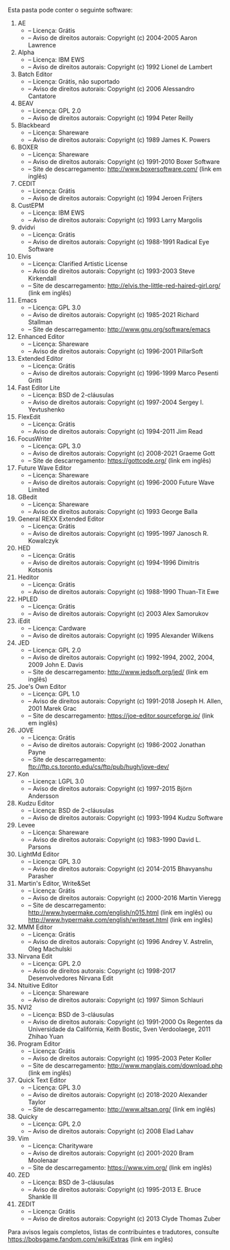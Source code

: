 ﻿Esta pasta pode conter o seguinte software:

1. AE
   - – Licença: Grátis
   - – Aviso de direitos autorais: Copyright (c) 2004-2005 Aaron Lawrence
2. Alpha
   - – Licença: IBM EWS
   - – Aviso de direitos autorais: Copyright (c) 1992 Lionel de Lambert
3. Batch Editor
   - – Licença: Grátis, não suportado
   - – Aviso de direitos autorais: Copyright (c) 2006 Alessandro Cantatore
4. BEAV
   - – Licença: GPL 2.0
   - – Aviso de direitos autorais: Copyright (c) 1994 Peter Reilly
5. Blackbeard
   - – Licença: Shareware
   - – Aviso de direitos autorais: Copyright (c) 1989 James K. Powers
6. BOXER
   - – Licença: Shareware
   - – Aviso de direitos autorais: Copyright (c) 1991-2010 Boxer Software
   - – Site de descarregamento: http://www.boxersoftware.com/ (link em inglês)
7. CEDIT
   - – Licença: Grátis
   - – Aviso de direitos autorais: Copyright (c) 1994 Jeroen Frijters
8. CustEPM
   - – Licença: IBM EWS
   - – Aviso de direitos autorais: Copyright (c) 1993 Larry Margolis
9. dvidvi
   - – Licença: Grátis
   - – Aviso de direitos autorais: Copyright (c) 1988-1991 Radical Eye Software
10. Elvis
    - – Licença: Clarified Artistic License
    - – Aviso de direitos autorais: Copyright (c) 1993-2003 Steve Kirkendall
    - – Site de descarregamento: http://elvis.the-little-red-haired-girl.org/ (link em inglês)
11. Emacs
    - – Licença: GPL 3.0
    - – Aviso de direitos autorais: Copyright (c) 1985-2021 Richard Stallman
    - – Site de descarregamento: http://www.gnu.org/software/emacs
12. Enhanced Editor
    - – Licença: Shareware
    - – Aviso de direitos autorais: Copyright (c) 1996-2001 PillarSoft
13. Extended Editor
    - – Licença: Grátis
    - – Aviso de direitos autorais: Copyright (c) 1996-1999 Marco Pesenti Gritti
14. Fast Editor Lite
    - – Licença: BSD de 2-cláusulas
    - – Aviso de direitos autorais: Copyright (c) 1997-2004 Sergey I. Yevtushenko
15. FlexEdit
    - – Licença: Grátis
    - – Aviso de direitos autorais: Copyright (c) 1994-2011 Jim Read
16. FocusWriter
    - – Licença: GPL 3.0
    - – Aviso de direitos autorais: Copyright (c) 2008-2021 Graeme Gott
    - – Site de descarregamento: https://gottcode.org/ (link em inglês)
17. Future Wave Editor
    - – Licença: Shareware
    - – Aviso de direitos autorais: Copyright (c) 1996-2000 Future Wave Limited
18. GBedit
    - – Licença: Shareware
    - – Aviso de direitos autorais: Copyright (c) 1993 George Balla
19. General REXX Extended Editor
    - – Licença: Grátis
    - – Aviso de direitos autorais: Copyright (c) 1995-1997 Janosch R. Kowalczyk
20. HED
    - – Licença: Grátis
    - – Aviso de direitos autorais: Copyright (c) 1994-1996 Dimitris Kotsonis
21. Heditor
    - – Licença: Grátis
    - – Aviso de direitos autorais: Copyright (c) 1988-1990 Thuan-Tit Ewe
22. HPLED
    - – Licença: Grátis
    - – Aviso de direitos autorais: Copyright (c) 2003 Alex Samorukov
23. iEdit
    - – Licença: Cardware
    - – Aviso de direitos autorais: Copyright (c) 1995 Alexander Wilkens
24. JED
    - – Licença: GPL 2.0
    - – Aviso de direitos autorais: Copyright (c) 1992-1994, 2002, 2004, 2009 John E. Davis
    - – Site de descarregamento: http://www.jedsoft.org/jed/ (link em inglês)
25. Joe's Own Editor
    - – Licença: GPL 1.0
    - – Aviso de direitos autorais: Copyright (c) 1991-2018 Joseph H. Allen, 2001 Marek Grac
    - – Site de descarregamento: https://joe-editor.sourceforge.io/ (link em inglês)
26. JOVE
    - – Licença: Grátis
    - – Aviso de direitos autorais: Copyright (c) 1986-2002 Jonathan Payne
    - – Site de descarregamento: ftp://ftp.cs.toronto.edu/cs/ftp/pub/hugh/jove-dev/
27. Kon
    - – Licença: LGPL 3.0
    - – Aviso de direitos autorais: Copyright (c) 1997-2015 Björn Andersson
28. Kudzu Editor
    - – Licença: BSD de 2-cláusulas
    - – Aviso de direitos autorais: Copyright (c) 1993-1994 Kudzu Software
29. Levee
    - – Licença: Shareware
    - – Aviso de direitos autorais: Copyright (c) 1983-1990 David L. Parsons
30. LightMd Editor
    - – Licença: GPL 3.0
    - – Aviso de direitos autorais: Copyright (c) 2014-2015 Bhavyanshu Parasher
31. Martin's Editor, Write&Set
    - – Licença: Grátis
    - – Aviso de direitos autorais: Copyright (c) 2000-2016 Martin Vieregg
    - – Site de descarregamento: http://www.hypermake.com/english/n015.html (link em inglês) ou http://www.hypermake.com/english/writeset.html (link em inglês)
32. MMM Editor
    - – Licença: Grátis
    - – Aviso de direitos autorais: Copyright (c) 1996 Andrey V. Astrelin, Oleg Machulski
33. Nirvana Edit
    - – Licença: GPL 2.0
    - – Aviso de direitos autorais: Copyright (c) 1998-2017 Desenvolvedores Nirvana Edit
34. Ntuitive Editor
    - – Licença: Shareware
    - – Aviso de direitos autorais: Copyright (c) 1997 Simon Schlauri
35. NVI2
    - – Licença: BSD de 3-cláusulas
    - – Aviso de direitos autorais: Copyright (c) 1991-2000 Os Regentes da Universidade da Califórnia, Keith Bostic, Sven Verdoolaege, 2011 Zhihao Yuan
36. Program Editor
    - – Licença: Grátis
    - – Aviso de direitos autorais: Copyright (c) 1995-2003 Peter Koller
    - – Site de descarregamento: http://www.manglais.com/download.php (link em inglês)
37. Quick Text Editor
    - – Licença: GPL 3.0
    - – Aviso de direitos autorais: Copyright (c) 2018-2020 Alexander Taylor
    - – Site de descarregamento: http://www.altsan.org/ (link em inglês)
38. Quicky
    - – Licença: GPL 2.0
    - – Aviso de direitos autorais: Copyright (c) 2008 Elad Lahav
39. Vim
    - – Licença: Charityware
    - – Aviso de direitos autorais: Copyright (c) 2001-2020 Bram Moolenaar
    - – Site de descarregamento: https://www.vim.org/ (link em inglês)
40. ZED
    - – Licença: BSD de 3-cláusulas
    - – Aviso de direitos autorais: Copyright (c) 1995-2013 E. Bruce Shankle III
41. ZEDIT
    - – Licença: Grátis
    - – Aviso de direitos autorais: Copyright (c) 2013 Clyde Thomas Zuber

Para avisos legais completos, listas de contribuintes e tradutores, consulte https://bobsgame.fandom.com/wiki/Extras (link em inglês)
